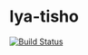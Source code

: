 # lya-tisho
[![Build Status](https://travis-ci.org/commandmaister/lya-tisho.svg?branch=master)](https://travis-ci.org/commandmaister/lya-tisho)
